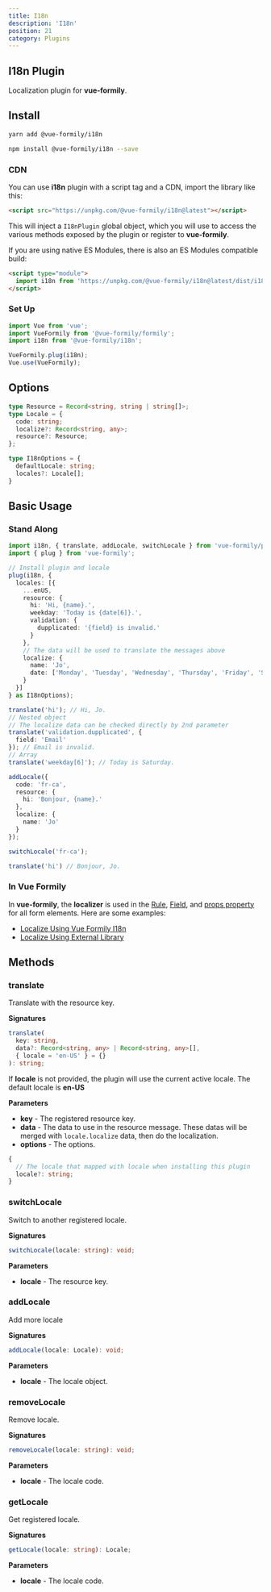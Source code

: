 ```yaml
---
title: I18n
description: 'I18n'
position: 21
category: Plugins
---
```


## I18n Plugin
Localization plugin for **vue-formily**.

## Install
<code-group>
  <code-block label="Yarn" active>

  ```bash
  yarn add @vue-formily/i18n
  ```

  </code-block>
  <code-block label="NPM">

  ```bash
  npm install @vue-formily/i18n --save
  ```

  </code-block>
</code-group>

### CDN
You can use **i18n** plugin with a script tag and a CDN, import the library like this:

```html
<script src="https://unpkg.com/@vue-formily/i18n@latest"></script>
```

This will inject a `I18nPlugin` global object, which you will use to access the various methods exposed by the plugin or register to **vue-formily**.

If you are using native ES Modules, there is also an ES Modules compatible build:

```html
<script type="module">
  import i18n from 'https://unpkg.com/@vue-formily/i18n@latest/dist/i18n-plugin.esm.js'
</script>
```

### Set Up

```typescript
import Vue from 'vue';
import VueFormily from '@vue-formily/formily';
import i18n from '@vue-formily/i18n';

VueFormily.plug(i18n);
Vue.use(VueFormily);
```

## Options
```typescript
type Resource = Record<string, string | string[]>;
type Locale = {
  code: string;
  localize?: Record<string, any>;
  resource?: Resource;
};

type I18nOptions = {
  defaultLocale: string;
  locales?: Locale[];
}
```

## Basic Usage
### Stand Along
```typescript
import i18n, { translate, addLocale, switchLocale } from 'vue-formily/plugins/i18n';
import { plug } from 'vue-formily';

// Install plugin and locale
plug(i18n, {
  locales: [{
    ...enUS,
    resource: {
      hi: 'Hi, {name}.',
      weekday: 'Today is {date[6]}.',
      validation: {
        dupplicated: '{field} is invalid.'
      }
    },
    // The data will be used to translate the messages above
    localize: {
      name: 'Jo',
      date: ['Monday', 'Tuesday', 'Wednesday', 'Thursday', 'Friday', 'Saturday', 'Sunday']
    }
  }]
} as I18nOptions);

translate('hi'); // Hi, Jo.
// Nested object
// The localize data can be checked directly by 2nd parameter
translate('validation.dupplicated', {
  field: 'Email'
}); // Email is invalid.
// Array
translate('weekday[6]'); // Today is Saturday.

addLocale({
  code: 'fr-ca',
  resource: {
    hi: 'Bonjour, {name}.'
  },
  localize: {
    name: 'Jo'
  }
});

switchLocale('fr-ca');

translate('hi') // Bonjour, Jo.
```

### In Vue Formily
In **vue-formily**, the **localizer** is used in the [Rule](/api/rule), [Field](/api/field), and [props property](/api/element#properties) for all form elements. Here are some examples:
- [Localize Using Vue Formily I18n](/examples/localize#using-vue-formily-i18n)
- [Localize Using External Library](/examples/localize#using-external-library)


## Methods
### translate
Translate with the resource key.

**Signatures**
```typescript
translate(
  key: string,
  data?: Record<string, any> | Record<string, any>[],
  { locale = 'en-US' } = {}
): string;
```

<alert>
If <b>locale</b> is not provided, the plugin will use the current active locale. The default locale is <b>en-US</b>
</alert>

**Parameters**
- **key** - The registered resource key.
- **data** - The data to use in the resource message. These datas will be merged with `locale.localize` data, then do the localization.
- **options** - The options.
```typescript
{
  // The locale that mapped with locale when installing this plugin
  locale?: string;
}
```

### switchLocale
Switch to another registered locale.

**Signatures**
```typescript
switchLocale(locale: string): void;
```

**Parameters**
- **locale** - The resource key.

### addLocale
Add more locale

**Signatures**
```typescript
addLocale(locale: Locale): void;
```

**Parameters**
- **locale** - The locale object.

### removeLocale
Remove locale.

**Signatures**
```typescript
removeLocale(locale: string): void;
```

**Parameters**
- **locale** - The locale code.

### getLocale
Get registered locale.

**Signatures**
```typescript
getLocale(locale: string): Locale;
```

**Parameters**
- **locale** - The locale code.
